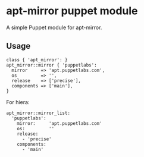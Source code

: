 apt-mirror puppet module
========================
A simple Puppet module for apt-mirror.

Usage
-----
```puppet
class { 'apt_mirror': }
apt_mirror::mirror { 'puppetlabs':
  mirror     => 'apt.puppetlabs.com',
  os         => '',
  release    => ['precise'],
  components => ['main'],
}
```

For hiera:

```hiera
apt_mirror::mirror_list:
  'puppetlabs':
    mirror:     'apt.puppetlabs.com'
    os:         ''
    release:
      - 'precise'
    components: 
      - 'main'
```
